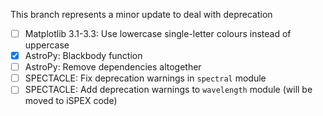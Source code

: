 This branch represents a minor update to deal with deprecation

- [ ] Matplotlib 3.1-3.3: Use lowercase single-letter colours instead of uppercase
- [x] AstroPy: Blackbody function
- [ ] AstroPy: Remove dependencies altogether
- [ ] SPECTACLE: Fix deprecation warnings in `spectral` module
- [ ] SPECTACLE: Add deprecation warnings to `wavelength` module (will be moved to iSPEX code)
